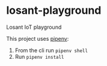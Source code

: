 # losant-playground
Losant IoT playground

This project uses [pipenv](https://pypi.org/project/pipenv/):

1. From the cli run `pipenv shell`
2. Run `pipenv install`

